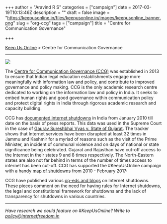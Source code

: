 +++
author = "Aravind R S"
categories = ["campaign"]
date = 2017-03-19T10:13:46Z
description = ""
draft = false
image = "https://keepusonline.in/files/keepusonline.in/images/keepusonline_banner.png"
slug = "org-ccg"
tags = ["campaign"]
title = "Centre for Communication Governance"

+++


[Keep Us Online](https://internetfreedom.in/) > Centre for Communication Governance

---
<a href="http://ccgdelhi.org"><img src="https://internetfreedom.in/files/keepusonline.in/images/ccg_logo.png" class="ui rounded medium left image"></a>

The [Centre for Communication Governance (CCG)](http://ccgdelhi.org) was established in 2013 to ensure that Indian legal education establishments engage more meaningfully with information law and policy, and contribute to improved governance and policy making. CCG is the only academic research centre dedicated to working on the information law and policy in India. It seeks to embed human rights and good governance within communication policy and protect digital rights in India through rigorous academic research and capacity building. 

CCG has [documented internet shutdowns](https://drive.google.com/file/d/0B9LKE-1DkhtFTGE1Y3dlTW5vRTg/view?usp=sharing) in India from January 2010 till date on the basis of press reports. This data was used in the Supreme Court in the case of [Gaurav Sureshbhai Vyas v. State of Gujarat](https://drive.google.com/file/d/0B9LKE-1DkhtFTGE1Y3dlTW5vRTg/view?usp=sharing). The tracker shows that Internet services have been disrupted at least 32 times in Jammu and Kashmir for a myriad of reasons such as the visit of the Prime Minister, an incident of communal violence and on days of national or state significance being celebrated. Gujarat and Rajasthan have cut-off access to the Internet in their states 9 and 8 times respectively. The North-Eastern states are also not far behind in terms of the number of times access to internet has been cut-off. CCG has supported the #KeepUsOnline campaign with a handy [map of shutdowns](https://internetfreedom.in/content/images/2017/03/-CCG-NLU--Internet-Shutdown-Inforgraphic.png) from 2010 - February 2017:

CCG have published various [op-eds and blogs](https://drive.google.com/file/d/0B9LKE-1DkhtFUk1STzRlWDUtVkU/view?usp=sharing) on Internet shutdowns. These pieces comment on the need for having rules for Internet shutdowns, the legal and constitutional framework for shutdowns and the lack of transparency for shutdowns in various countries.

---

*Have research we could feature on #KeepUsOnline? Write to [policy@internetfreedom.in](mailto:policy@internetfreedom.in)*

